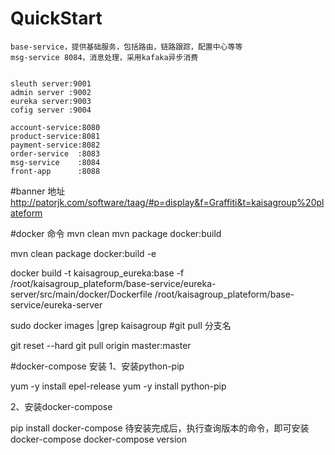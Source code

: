 # QuickStart
	base-service，提供基础服务，包括路由，链路跟踪，配置中心等等
	msg-service 8084，消息处理，采用kafaka异步消费


	sleuth server:9001
	admin server :9002
	eureka server:9003
	cofig server :9004
	
	account-service:8080
	product-service:8081
	payment-service:8082
	order-service  :8083
	msg-service    :8084
	front-app      :8088

#banner 地址
  http://patorjk.com/software/taag/#p=display&f=Graffiti&t=kaisagroup%20plateform
  
#docker 命令
  mvn clean
  mvn package docker:build
  
  mvn clean package docker:build -e
  
  docker build -t kaisagroup_eureka:base -f /root/kaisagroup_plateform/base-service/eureka-server/src/main/docker/Dockerfile /root/kaisagroup_plateform/base-service/eureka-server

sudo docker images |grep kaisagroup
#git pull 分支名
 
 git reset --hard
 git pull origin master:master
 
#docker-compose 安装
1、安装python-pip
 
 yum -y install epel-release
 yum -y install python-pip
 
 2、安装docker-compose
 
 pip install docker-compose
 待安装完成后，执行查询版本的命令，即可安装docker-compose
 docker-compose version